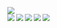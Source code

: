 ![](https://raw.githubusercontent.com/yaim0425/zzzYAIM0425-0500-free-fluids/main/Doc/base/(5).png)  
![](https://raw.githubusercontent.com/yaim0425/zzzYAIM0425-0500-free-fluids/main/Doc/base/(6).png)
![](https://raw.githubusercontent.com/yaim0425/zzzYAIM0425-0500-free-fluids/main/Doc/base/(7).png)
![](https://raw.githubusercontent.com/yaim0425/zzzYAIM0425-0500-free-fluids/main/Doc/base/(8).png)
![](https://raw.githubusercontent.com/yaim0425/zzzYAIM0425-0500-free-fluids/main/Doc/base/(9).png)
![](https://raw.githubusercontent.com/yaim0425/zzzYAIM0425-0500-free-fluids/main/Doc/base/(10).png)
